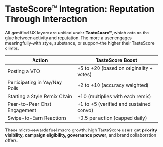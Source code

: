 # TasteScore™ Integration: Reputation Through Interaction

All gamified UX layers are unified under **TasteScore™**, which acts as the glue between activity and reputation. The more a user engages meaningfully-with style, substance, or support-the higher their TasteScore climbs.

| **Action**                     | **TasteScore Boost**                     |
| ------------------------------ | ---------------------------------------- |
| Posting a VTO                  | +5 to +20 (based on originality + votes) |
| Participating in Yay/Nay Polls | +2 to +10 (accuracy weighted)            |
| Starting a Style Remix Chain   | +10 (multiplies with each remix)         |
| Peer-to-Peer Chat Engagement   | +1 to +5 (verified and sustained convo)  |
| Swipe-to-Earn Reactions        | +0.5 per action (capped daily)           |

These micro-rewards fuel macro growth: high TasteScore users get **priority visibility, campaign eligibility, governance power**, and brand collaboration offers.
